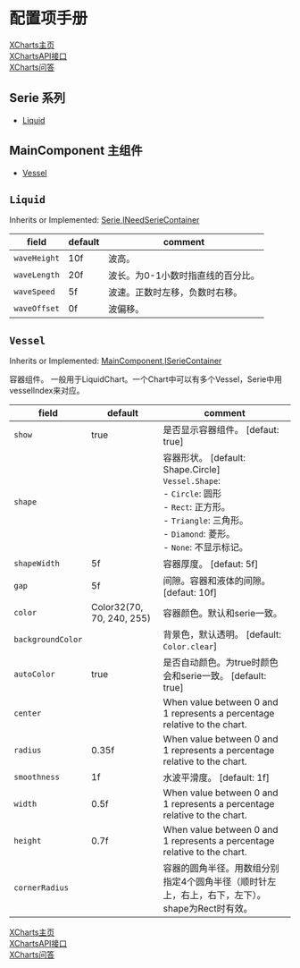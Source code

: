 # 配置项手册

[XCharts主页](https://github.com/XCharts-Team/XCharts)</br>
[XChartsAPI接口](XChartsAPI-ZH.md)</br>
[XCharts问答](XChartsFAQ-ZH.md)

## Serie 系列

- [Liquid](#Liquid)

## MainComponent 主组件

- [Vessel](#Vessel)

## `Liquid`

Inherits or Implemented: [Serie](#Serie),[INeedSerieContainer](#INeedSerieContainer)

|field|default|comment|
|--|--|--|
| `waveHeight` |10f | 波高。 |
| `waveLength` |20f | 波长。为0-1小数时指直线的百分比。 |
| `waveSpeed` |5f | 波速。正数时左移，负数时右移。 |
| `waveOffset` |0f | 波偏移。 |

## `Vessel`

Inherits or Implemented: [MainComponent](#MainComponent),[ISerieContainer](#ISerieContainer)

容器组件。 一般用于LiquidChart。一个Chart中可以有多个Vessel，Serie中用vesselIndex来对应。

|field|default|comment|
|--|--|--|
| `show` |true | 是否显示容器组件。 [defaut: true] |
| `shape` | | 容器形状。 [default: Shape.Circle]</br>`Vessel.Shape`:</br>- `Circle`: 圆形</br>- `Rect`: 正方形。</br>- `Triangle`: 三角形。</br>- `Diamond`: 菱形。</br>- `None`: 不显示标记。</br>|
| `shapeWidth` |5f | 容器厚度。 [defaut: 5f] |
| `gap` |5f | 间隙。容器和液体的间隙。 [defaut: 10f] |
| `color` |Color32(70, 70, 240, 255) | 容器颜色。默认和serie一致。 |
| `backgroundColor` | | 背景色，默认透明。 [default: `Color.clear`] |
| `autoColor` |true | 是否自动颜色。为true时颜色会和serie一致。 [default: true] |
| `center` | | When value between 0 and 1 represents a percentage  relative to the chart. |
| `radius` |0.35f | When value between 0 and 1 represents a percentage relative to the chart. |
| `smoothness` |1f | 水波平滑度。 [default: 1f] |
| `width` |0.5f | When value between 0 and 1 represents a percentage relative to the chart. |
| `height` |0.7f | When value between 0 and 1 represents a percentage relative to the chart. |
| `cornerRadius` | | 容器的圆角半径。用数组分别指定4个圆角半径（顺时针左上，右上，右下，左下）。shape为Rect时有效。 |

[XCharts主页](https://github.com/XCharts-Team/XCharts)</br>
[XChartsAPI接口](XChartsAPI-ZH.md)</br>
[XCharts问答](XChartsFAQ-ZH.md)
